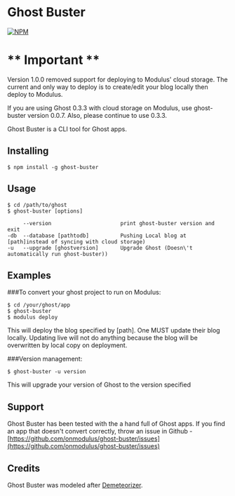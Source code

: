 Ghost Buster
=================

[![NPM](https://nodei.co/npm/ghost-buster.png)](https://nodei.co/npm/ghost-buster/)

# ** Important **

Version 1.0.0 removed support for deploying to Modulus' cloud storage. The current
and only way to deploy is to create/edit your blog locally then deploy to Modulus.

If you are using Ghost 0.3.3 with cloud storage on Modulus, use ghost-buster version 0.0.7.
Also, please continue to use 0.3.3. 

Ghost Buster is a CLI tool for Ghost apps.

## Installing
    $ npm install -g ghost-buster

## Usage
    $ cd /path/to/ghost
    $ ghost-buster [options]

         --version                      print ghost-buster version and exit
    -db  --database [pathtodb]          Pushing Local blog at [path]instead of syncing with cloud storage)
    -u   --upgrade [ghostversion]       Upgrade Ghost (Doesn\'t automatically run ghost-buster))


## Examples

###To convert your ghost project to run on Modulus:
  
    $ cd /your/ghost/app
    $ ghost-buster
    $ modulus deploy

This will deploy the blog specified by [path]. One MUST update their blog locally.
Updating live will not do anything because the blog will be overwritten by local 
copy on deployment. 

###Version management:

    $ ghost-buster -u version

This will upgrade your version of Ghost to the version specified

## Support
Ghost Buster has been tested with the a hand full of Ghost apps. If you find an app that doesn't
convert correctly, throw an issue in Github -
[https://github.com/onmodulus/ghost-buster/issues](https://github.com/onmodulus/ghost-buster/issues)

## Credits
Ghost Buster was modeled after [Demeteorizer](https://github.com/onmodulus/demeteorizer). 


